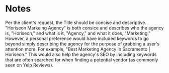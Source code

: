 # Notes
Per the client's request, the Title should be concise and descriptive. "Horiseon Markeing Agency" is both consice and describes who the agency is, "Horiseon," and what is it, "Agency," and what it does, "Marketing." However, a personal preference would have included keywords to go beyond simply describing the agency for the purpose of grabbing a user's attention more. For example, "Best Marketing Agency in Sacramento | Horiseon." This would also help the agency's SEO by including keywords that are often searched for when finding a potential vendor (as commonly seen on Yelp Reviews).
